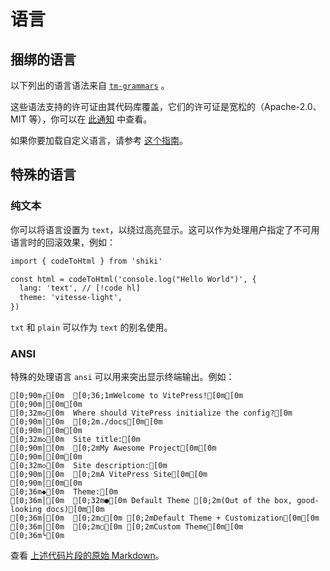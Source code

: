 # 语言

## 捆绑的语言

以下列出的语言语法来自 [`tm-grammars`](https://github.com/antfu/textmate-grammars-themes/tree/main/packages/tm-grammars) 。

<LanguagesList />

这些语法支持的许可证由其代码库覆盖，它们的许可证是宽松的（Apache-2.0、MIT 等），你可以在 [此通知](https://github.com/antfu/textmate-grammars-themes/blob/main/packages/tm-grammars/NOTICE) 中查看。

如果你要加载自定义语言，请参考 [这个指南](/guide/load-lang)。

## 特殊的语言

### 纯文本

你可以将语言设置为 `text`，以绕过高亮显示。这可以作为处理用户指定了不可用语言时的回滚效果，例如：

```txt
import { codeToHtml } from 'shiki'

const html = codeToHtml('console.log("Hello World")', {
  lang: 'text', // [!code hl]
  theme: 'vitesse-light', 
})
```

`txt` 和 `plain` 可以作为 `text` 的别名使用。

### ANSI

特殊的处理语言 `ansi` 可以用来突出显示终端输出。例如：

```ansi
[0;90m┌[0m  [0;36;1mWelcome to VitePress![0m[0m
[0;90m│[0m[0m
[0;32m◇[0m  Where should VitePress initialize the config?[0m
[0;90m│[0m  [0;2m./docs[0m[0m
[0;90m│[0m[0m
[0;32m◇[0m  Site title:[0m
[0;90m│[0m  [0;2mMy Awesome Project[0m[0m
[0;90m│[0m[0m
[0;32m◇[0m  Site description:[0m
[0;90m│[0m  [0;2mA VitePress Site[0m[0m
[0;90m│[0m[0m
[0;36m◆[0m  Theme:[0m
[0;36m│[0m  [0;32m●[0m Default Theme [0;2m(Out of the box, good-looking docs)[0m[0m
[0;36m│[0m  [0;2m○[0m [0;2mDefault Theme + Customization[0m[0m
[0;36m│[0m  [0;2m○[0m [0;2mCustom Theme[0m[0m
[0;36m└[0m
```

查看 [上述代码片段的原始 Markdown](https://github.com/shikijs/shiki/blob/main/docs/languages.md?plain=1#L35)。
